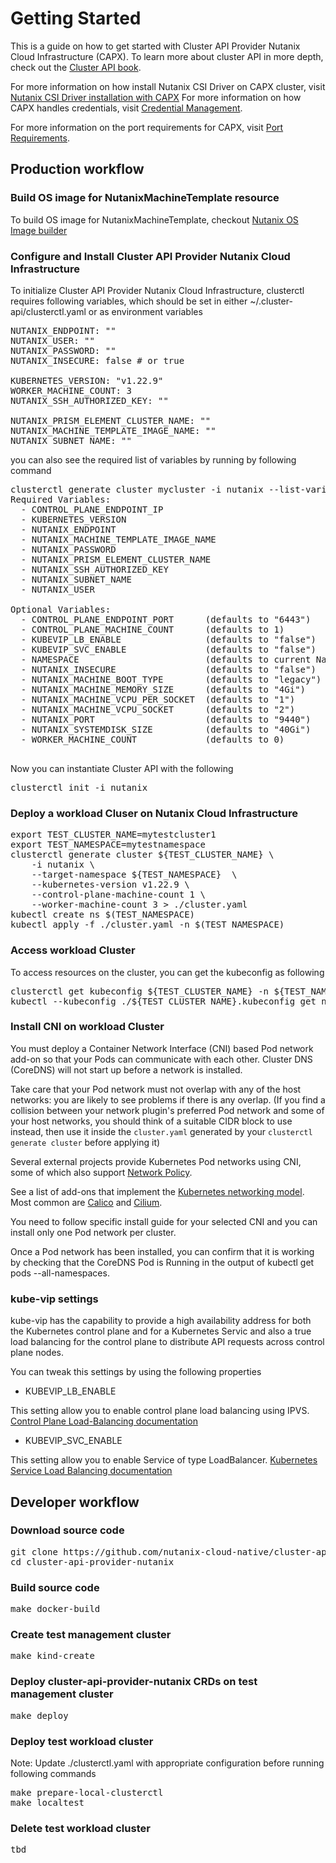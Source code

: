 # Getting Started

This is a guide on how to get started with Cluster API Provider Nutanix Cloud Infrastructure (CAPX). To learn more about cluster API in more depth, check out the [Cluster API book](https://cluster-api.sigs.k8s.io/).

For more information on how install Nutanix CSI Driver on CAPX cluster, visit [Nutanix CSI Driver installation with CAPX](install_csi_driver.md)
For more information on how CAPX handles credentials, visit [Credential Management](./credential_management.md).

For more information on the port requirements for CAPX, visit [Port Requirements](./port_requirements.md).

## Production workflow

### Build OS image for NutanixMachineTemplate resource
To build OS image for NutanixMachineTemplate, checkout [Nutanix OS Image builder](../tools/imagebuilder/README.md)

### Configure and Install Cluster API Provider Nutanix Cloud Infrastructure
To initialize Cluster API Provider Nutanix Cloud Infrastructure, clusterctl requires following variables, which should be set in either ~/.cluster-api/clusterctl.yaml or as environment variables
<pre>
NUTANIX_ENDPOINT: ""
NUTANIX_USER: ""
NUTANIX_PASSWORD: ""
NUTANIX_INSECURE: false # or true

KUBERNETES_VERSION: "v1.22.9"
WORKER_MACHINE_COUNT: 3
NUTANIX_SSH_AUTHORIZED_KEY: ""

NUTANIX_PRISM_ELEMENT_CLUSTER_NAME: ""
NUTANIX_MACHINE_TEMPLATE_IMAGE_NAME: ""
NUTANIX_SUBNET_NAME: ""
</pre>

you can also see the required list of variables by running by following command
<pre>
clusterctl generate cluster mycluster -i nutanix --list-variables           
Required Variables:
  - CONTROL_PLANE_ENDPOINT_IP
  - KUBERNETES_VERSION
  - NUTANIX_ENDPOINT
  - NUTANIX_MACHINE_TEMPLATE_IMAGE_NAME
  - NUTANIX_PASSWORD
  - NUTANIX_PRISM_ELEMENT_CLUSTER_NAME
  - NUTANIX_SSH_AUTHORIZED_KEY
  - NUTANIX_SUBNET_NAME
  - NUTANIX_USER

Optional Variables:
  - CONTROL_PLANE_ENDPOINT_PORT      (defaults to "6443")
  - CONTROL_PLANE_MACHINE_COUNT      (defaults to 1)
  - KUBEVIP_LB_ENABLE                (defaults to "false")
  - KUBEVIP_SVC_ENABLE               (defaults to "false")
  - NAMESPACE                        (defaults to current Namespace in the KubeConfig file)
  - NUTANIX_INSECURE                 (defaults to "false")
  - NUTANIX_MACHINE_BOOT_TYPE        (defaults to "legacy")
  - NUTANIX_MACHINE_MEMORY_SIZE      (defaults to "4Gi")
  - NUTANIX_MACHINE_VCPU_PER_SOCKET  (defaults to "1")
  - NUTANIX_MACHINE_VCPU_SOCKET      (defaults to "2")
  - NUTANIX_PORT                     (defaults to "9440")
  - NUTANIX_SYSTEMDISK_SIZE          (defaults to "40Gi")
  - WORKER_MACHINE_COUNT             (defaults to 0)

</pre>

Now you can instantiate Cluster API with the following
<pre>
clusterctl init -i nutanix
</pre>

### Deploy a workload Cluser on Nutanix Cloud Infrastructure
<pre>
export TEST_CLUSTER_NAME=mytestcluster1
export TEST_NAMESPACE=mytestnamespace
clusterctl generate cluster ${TEST_CLUSTER_NAME} \
    -i nutanix \
    --target-namespace ${TEST_NAMESPACE}  \
    --kubernetes-version v1.22.9 \
    --control-plane-machine-count 1 \
    --worker-machine-count 3 > ./cluster.yaml
kubectl create ns $(TEST_NAMESPACE)
kubectl apply -f ./cluster.yaml -n $(TEST_NAMESPACE)
</pre>

### Access workload Cluster
To access resources on the cluster, you can get the kubeconfig as following
<pre>
clusterctl get kubeconfig ${TEST_CLUSTER_NAME} -n ${TEST_NAMESPACE} > ${TEST_CLUSTER_NAME}.kubeconfig
kubectl --kubeconfig ./${TEST_CLUSTER_NAME}.kubeconfig get nodes 
</pre>

### Install CNI on workload Cluster

You must deploy a Container Network Interface (CNI) based Pod network add-on so that your Pods can communicate with each other. Cluster DNS (CoreDNS) will not start up before a network is installed.

Take care that your Pod network must not overlap with any of the host networks: you are likely to see problems if there is any overlap. (If you find a collision between your network plugin's preferred Pod network and some of your host networks, you should think of a suitable CIDR block to use instead, then use it inside the `cluster.yaml` generated by your `clusterctl generate cluster` before applying it)

Several external projects provide Kubernetes Pod networks using CNI, some of which also support [Network Policy](https://kubernetes.io/docs/concepts/services-networking/network-policies/).

See a list of add-ons that implement the [Kubernetes networking model](https://kubernetes.io/docs/concepts/cluster-administration/networking/#how-to-implement-the-kubernetes-networking-model). Most common are [Calico](https://www.tigera.io/project-calico/) and [Cilium](https://cilium.io).

You need to follow specific install guide for your selected CNI and you can install only one Pod network per cluster.

Once a Pod network has been installed, you can confirm that it is working by checking that the CoreDNS Pod is Running in the output of kubectl get pods --all-namespaces.


### kube-vip settings

kube-vip has the capability to provide a high availability address for both the Kubernetes control plane and for a Kubernetes Servic and also a true load balancing for the control plane to distribute API requests across control plane nodes.

You can tweak this settings by using the following properties

- KUBEVIP_LB_ENABLE

This setting allow you to enable control plane load balancing using IPVS.
[Control Plane Load-Balancing documentation](https://kube-vip.chipzoller.dev/docs/about/architecture/#control-plane-load-balancing)

- KUBEVIP_SVC_ENABLE 

This setting allow you to enable Service of type LoadBalancer.
[Kubernetes Service Load Balancing documentation](https://kube-vip.chipzoller.dev/docs/about/architecture/#kubernetes-service-load-balancing)


## Developer workflow

### Download source code
<pre>
git clone https://github.com/nutanix-cloud-native/cluster-api-provider-nutanix.git
cd cluster-api-provider-nutanix
</pre>

### Build source code
<pre>
make docker-build
</pre>

### Create test management cluster
<pre>
make kind-create
</pre>

### Deploy cluster-api-provider-nutanix CRDs on test management cluster
<pre>
make deploy
</pre>
### Deploy test workload cluster
Note: Update ./clusterctl.yaml with appropriate configuration before running following commands
<pre>
make prepare-local-clusterctl
make localtest
</pre>

### Delete test workload cluster
<pre>
tbd
</pre>
